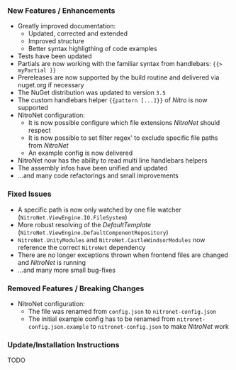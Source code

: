 ### New Features / Enhancements
- Greatly improved documentation:
	- Updated, corrected and extended
	- Improved structure
	- Better syntax highligthing of code examples
- Tests have been updated
- Partials are now working with the familiar syntax from handlebars: `{{> myPartial }}`
- Prereleases are now supported by the build routine and delivered via nuget.org if necessary
- The NuGet distribution was updated to version `3.5`
- The custom handlebars helper `{{pattern [...]}}` of *Nitro* is now supported
- NitroNet configuration:
	- It is now possible configure which file extensions *NitroNet* should respect
	- It is now possible to set filter regex' to exclude specific file paths from *NitroNet*
	- An example config is now delivered
- NitroNet now has the ability to read multi line handlebars helpers
- The assembly infos have been unified and updated
- ...and many code refactorings and small improvements

### Fixed Issues
- A specific path is now only watched by one file watcher (`NitroNet.ViewEngine.IO.FileSystem`)
- More robust resolving of the *DefaultTemplate* (`NitroNet.ViewEngine.DefaultComponentRepository`)
- `NitroNet.UnityModules` and `NitroNet.CastleWindsorModules` now reference the correct `NitroNet` dependency
- There are no longer exceptions thrown when frontend files are changed and *NitroNet* is running
- ...and many more small bug-fixes

### Removed Features / Breaking Changes
- NitroNet configuration:
	- The file was renamed from `config.json` to `nitronet-config.json`
	- The initial example config has to be renamed from `nitronet-config.json.example` to `nitronet-config.json` to make *NitroNet* work

### Update/Installation Instructions

TODO
